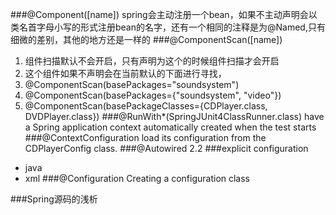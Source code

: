 ###@Component([name])
spring会主动注册一个bean，如果不主动声明会以类名首字母小写的形式注册bean的名字，还有一个相同的注释是为@Named,只有细微的差别，其他的地方还是一样的
###@ComponentScan([name])
1. 组件扫描默认不会开启，只有声明为这个的时候组件扫描才会开启
2. 这个组件如果不声明会在当前默认的下面进行寻找，
3. @ComponentScan(basePackages="soundsystem")
4. @ComponentScan(basePackages={"soundsystem", "video"})
5. @ComponentScan(basePackageClasses={CDPlayer.class, DVDPlayer.class})
###@RunWith*(SpringJUnit4ClassRunner.class)
have a Spring application context automatically created when the test starts
###@ContextConfiguration
load its configuration from the CDPlayerConfig class.
###@Autowired
2.2 
###explicit configuration
* java
* xml
###@Configuration
Creating a configuration class

###Spring源码的浅析